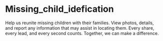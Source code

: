 # Missing_child_idefication
Help us reunite missing children with their families. View photos, details, and report any information that may assist in locating them. Every share, every lead, and every second counts. Together, we can make a difference.
